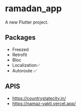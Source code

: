 # ramadan_app

A new Flutter project.

## Packages

- Freezed
- Retrofit
- Bloc
- Localization✅
- Autoroute ✅

## APIS

- https://countrystatecity.in/
- https://namaz-vakti.vercel.app/
